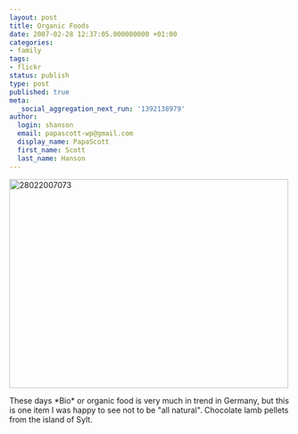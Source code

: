 ```yaml
---
layout: post
title: Organic Foods
date: 2007-02-28 12:37:05.000000000 +01:00
categories:
- family
tags:
- flickr
status: publish
type: post
published: true
meta:
  _social_aggregation_next_run: '1392138979'
author:
  login: shanson
  email: papascott-wp@gmail.com
  display_name: PapaScott
  first_name: Scott
  last_name: Hanson
---
```

<p><a href="http://www.flickr.com/photos/papascott/405607265/" title="Photo Sharing"><img src="1.static.flickr.com/178/405607265_ca466deb83.jpg" width="500" height="375" alt="28022007073" /></a></p>
<p>These days *Bio* or organic food is very much in trend in Germany, but this is one item I was happy to see not to be "all natural". Chocolate lamb pellets from the island of Sylt.</p>
